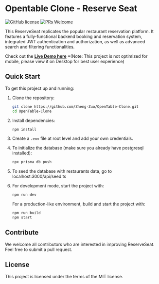 # Opentable Clone - Reserve Seat

[![GitHub license](https://img.shields.io/badge/license-MIT-blue.svg)](https://github.com/Zheng-Zuo/OpenTable-Clone)
[![PRs Welcome](https://img.shields.io/badge/PRs-welcome-brightgreen.svg)](https://github.com/Zheng-Zuo/OpenTable-Clone/pulls)

This ReserveSeat replicates the popular restaurant reservation platform. It features a fully-functional backend booking and reservation system, integrated JWT authentication and authorization, as well as advanced search and filtering functionalities.

Check out the **[Live Demo here](http://reserveseat.momocoder.com)** *(Note: This project is not optimized for mobile, please view it on Desktop for best user experience)

## Quick Start

To get this project up and running:

1. Clone the repository:

    ```bash
    git clone https://github.com/Zheng-Zuo/OpenTable-Clone.git
    cd OpenTable-Clone
    ```

2. Install dependencies:

    ```bash
    npm install
    ```

3. Create a `.env` file at root level and add your own credentials.

4. To initialize the database (make sure you already have postgresql installed):

    ```bash
    npx prisma db push
    ```

5. To seed the database with restaurants data, go to localhost:3000/api/seed.ts

6. For development mode, start the project with:

    ```bash
    npm run dev
    ```
    
   For a production-like environment, build and start the project with:

    ```bash
    npm run build
    npm start
    ```

## Contribute

We welcome all contributors who are interested in improving ReserveSeat. Feel free to submit a pull request.

## License

This project is licensed under the terms of the MIT license.